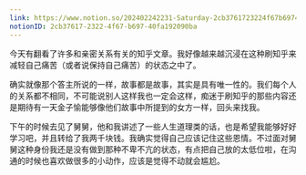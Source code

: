 ```yaml
---
link: https://www.notion.so/202402242231-Saturday-2cb3761723224f67b69740fa192090ba
notionID: 2cb37617-2322-4f67-b697-40fa192090ba
---
```

今天有翻看了许多和亲密关系有关的知乎文章。我好像越来越沉浸在这种刷知乎来减轻自己痛苦（或者说保持自己痛苦）的状态之中了。

确实就像那个答主所说的一样，故事都是故事，其实是具有唯一性的。我们每个人的关系都不相同，不可能说别人这样我也一定会这样，痴迷于刷知乎的那些内容还是期待有一天金子愉能够像他们故事中所提到的女方一样，回头来找我。

下午的时候去见了舅舅，他和我讲述了一些人生道理类的话，也是希望我能够好好学习吧，并且转给了我两千块钱。我确实觉得自己应该记住这些恩情。不过面对舅舅这种身份我还是没有做到那种不卑不亢的状态，有点把自己放的太低位啦，在沟通的时候也喜欢做很多的小动作，应该是觉得不动就会尴尬。